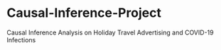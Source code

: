 # Causal-Inference-Project
Causal Inference Analysis on Holiday Travel Advertising and COVID-19 Infections
